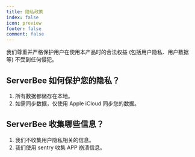 ```yaml
---
title: 隐私政策
index: false
icon: preview
footer: false
comment: false
---
```


我们尊重并严格保护用户在使用本产品时的合法权益 (包括用户隐私、用户数据等) 不受到任何侵犯。

## ServerBee 如何保护您的隐私？
1. 所有数据都储存在本地。
2. 如需同步数据，仅使用 Apple iCloud 同步您的数据。

## ServerBee 收集哪些信息？
1. 我们不收集用户隐私相关的信息。
2. 我们使用 sentry 收集 APP 崩溃信息。
